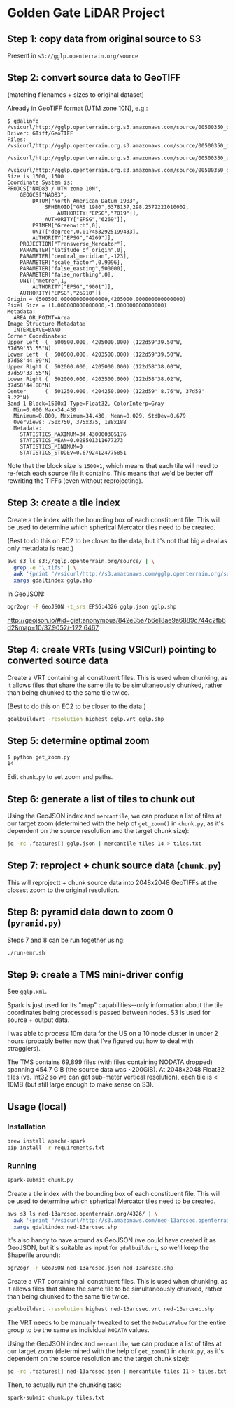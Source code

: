 # Golden Gate LiDAR Project

## Step 1: copy data from original source to S3

Present in `s3://gglp.openterrain.org/source`

## Step 2: convert source data to GeoTIFF

(matching filenames + sizes to original dataset)

Already in GeoTIFF format (UTM zone 10N), e.g.:

```
$ gdalinfo /vsicurl/http://gglp.openterrain.org.s3.amazonaws.com/source/00500350_dem.tif
Driver: GTiff/GeoTIFF
Files: /vsicurl/http://gglp.openterrain.org.s3.amazonaws.com/source/00500350_dem.tif
       /vsicurl/http://gglp.openterrain.org.s3.amazonaws.com/source/00500350_dem.tif.ovr
       /vsicurl/http://gglp.openterrain.org.s3.amazonaws.com/source/00500350_dem.tif.aux.xml
Size is 1500, 1500
Coordinate System is:
PROJCS["NAD83 / UTM zone 10N",
    GEOGCS["NAD83",
        DATUM["North_American_Datum_1983",
            SPHEROID["GRS 1980",6378137,298.2572221010002,
                AUTHORITY["EPSG","7019"]],
            AUTHORITY["EPSG","6269"]],
        PRIMEM["Greenwich",0],
        UNIT["degree",0.0174532925199433],
        AUTHORITY["EPSG","4269"]],
    PROJECTION["Transverse_Mercator"],
    PARAMETER["latitude_of_origin",0],
    PARAMETER["central_meridian",-123],
    PARAMETER["scale_factor",0.9996],
    PARAMETER["false_easting",500000],
    PARAMETER["false_northing",0],
    UNIT["metre",1,
        AUTHORITY["EPSG","9001"]],
    AUTHORITY["EPSG","26910"]]
Origin = (500500.000000000000000,4205000.000000000000000)
Pixel Size = (1.000000000000000,-1.000000000000000)
Metadata:
  AREA_OR_POINT=Area
Image Structure Metadata:
  INTERLEAVE=BAND
Corner Coordinates:
Upper Left  (  500500.000, 4205000.000) (122d59'39.50"W, 37d59'33.55"N)
Lower Left  (  500500.000, 4203500.000) (122d59'39.50"W, 37d58'44.89"N)
Upper Right (  502000.000, 4205000.000) (122d58'38.00"W, 37d59'33.55"N)
Lower Right (  502000.000, 4203500.000) (122d58'38.02"W, 37d58'44.88"N)
Center      (  501250.000, 4204250.000) (122d59' 8.76"W, 37d59' 9.22"N)
Band 1 Block=1500x1 Type=Float32, ColorInterp=Gray
  Min=0.000 Max=34.430
  Minimum=0.000, Maximum=34.430, Mean=0.029, StdDev=0.679
  Overviews: 750x750, 375x375, 188x188
  Metadata:
    STATISTICS_MAXIMUM=34.430000305176
    STATISTICS_MEAN=0.028501311677273
    STATISTICS_MINIMUM=0
    STATISTICS_STDDEV=0.67924124775851
```

Note that the block size is `1500x1`, which means that each tile will need to re-fetch each source
file it contains. This means that we'd be better off rewriting the TIFFs (even without
reprojecting).

## Step 3: create a tile index

Create a tile index with the bounding box of each constituent file. This will be
used to determine which spherical Mercator tiles need to be created.

(Best to do this on EC2 to be closer to the data, but it's not that big a deal as only metadata is
read.)

```bash
aws s3 ls s3://gglp.openterrain.org/source/ | \
  grep -e "\.tif$" | \
  awk '{print "/vsicurl/http://s3.amazonaws.com/gglp.openterrain.org/source/" $4}' | \
  xargs gdaltindex gglp.shp
```

In GeoJSON:

```bash
ogr2ogr -F GeoJSON -t_srs EPSG:4326 gglp.json gglp.shp
```

http://geojson.io/#id=gist:anonymous/842e35a7b6e18ae9a6889c744c2fb6d2&map=10/37.9052/-122.6467

## Step 4: create VRTs (using VSICurl) pointing to converted source data

Create a VRT containing all constituent files. This is used when chunking, as it
allows files that share the same tile to be simultaneously chunked, rather than
being chunked to the same tile twice.

(Best to do this on EC2 to be closer to the data.)

```bash
gdalbuildvrt -resolution highest gglp.vrt gglp.shp
```

## Step 5: determine optimal zoom

```bash
$ python get_zoom.py
14
```

Edit `chunk.py` to set zoom and paths.

## Step 6: generate a list of tiles to chunk out

Using the GeoJSON index and `mercantile`, we can produce a list of tiles at our
target zoom (determined with the help of `get_zoom()` in `chunk.py`, as it's
dependent on the source resolution and the target chunk size):

```bash
jq -rc .features[] gglp.json | mercantile tiles 14 > tiles.txt
```

## Step 7: reproject + chunk source data (`chunk.py`)

This will reprojectt + chunk source data into 2048x2048 GeoTIFFs at the closest zoom to the original
resolution.

## Step 8: pyramid data down to zoom 0 (`pyramid.py`)

Steps 7 and 8 can be run together using:

```bash
./run-emr.sh
```

## Step 9: create a TMS mini-driver config

See `gglp.xml`.

Spark is just used for its "map" capabilities--only information about the tile coordinates being processed is passed between nodes. S3 is used for source + output data.

I was able to process 10m data for the US on a 10 node cluster in under 2 hours (probably better now that I've figured out how to deal with stragglers).

The TMS contains 69,899 files (with files containing NODATA dropped) spanning 454.7 GiB (the source data was ~200GiB). At 2048x2048 Float32 tiles (vs. Int32 so we can get sub-meter vertical resolution), each tile is < 10MB (but still large enough to make sense on S3).

## Usage (local)

### Installation

```bash
brew install apache-spark
pip install -r requirements.txt
```

### Running

```bash
spark-submit chunk.py
```

Create a tile index with the bounding box of each constituent file. This will be
used to determine which spherical Mercator tiles need to be created.

```bash
aws s3 ls ned-13arcsec.openterrain.org/4326/ | \
  awk '{print "/vsicurl/http://s3.amazonaws.com/ned-13arcsec.openterrain.org/4326/" $4}' | \
  xargs gdaltindex ned-13arcsec.shp
```

It's also handy to have around as GeoJSON (we could have created it as GeoJSON,
but it's suitable as input for `gdalbuildvrt`, so we'll keep the Shapefile
around):

```bash
ogr2ogr -F GeoJSON ned-13arcsec.json ned-13arcsec.shp
```

Create a VRT containing all constituent files. This is used when chunking, as it
allows files that share the same tile to be simultaneously chunked, rather than
being chunked to the same tile twice.

```bash
gdalbuildvrt -resolution highest ned-13arcsec.vrt ned-13arcsec.shp
```

The VRT needs to be manually tweaked to set the `NoDataValue` for the entire
group to be the same as individual `NODATA` values.

Using the GeoJSON index and `mercantile`, we can produce a list of tiles at our
target zoom (determined with the help of `get_zoom()` in `chunk.py`, as it's
dependent on the source resolution and the target chunk size):

```bash
jq -rc .features[] ned-13arcsec.json | mercantile tiles 11 > tiles.txt
```

Then, to actually run the chunking task:

```bash
spark-submit chunk.py tiles.txt
```
